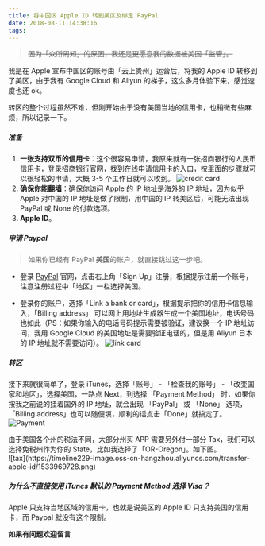 ```yaml
---
title: 将中国区 Apple ID 转到美区及绑定 PayPal
date: 2018-08-11 14:38:16
tags:
---
```


> ~~因为「众所周知」的原因，我还是更愿意我的数据被美国「监管」。~~

我是在 Apple 宣布中国区的账号由「云上贵州」运营后，将我的 Apple ID 转移到了美区，由于我有 Google Cloud 和 Aliyun 的梯子，这么多月体验下来，感觉速度也还 ok。

转区的整个过程虽然不难，但刚开始由于没有美国当地的信用卡，也稍微有些麻烦，所以记录一下。

<!--more-->
##### 准备
1. **一张支持双币的信用卡**：这个很容易申请，我原来就有一张招商银行的人民币信用卡，登录招商银行官网，找到在线申请信用卡的入口，按里面的步骤就可以很轻松的申请，大概 3-5 个工作日就可以收到。
    ![credit card](
https://timeline229-image.oss-cn-hangzhou.aliyuncs.com/transfer-apple-id/1533968994.png)
2. **确保你能翻墙**：确保你访问 Apple 的 IP 地址是海外的 IP 地址，因为似乎 Apple 对中国的 IP 地址是做了限制，用中国的 IP 转美区后，可能无法出现 PayPal 或 None 的付款选项。
3. **Apple ID**。

##### 申请 Paypal

 > 如果你已经有 PayPal **美国**的账户，就直接跳过这一步吧。
 
- 登录 [PayPal](https://www.paypal.com/us/home) 官网，点击右上角「Sign Up」注册，根据提示注册一个账号，注意注册过程中「地区」一栏选择美国。

- 登录你的账户，选择「Link a bank or card」，根据提示把你的信用卡信息输入，「Billing address」 可以网上用地址生成器生成一个美国地址，电话号码也如此（PS：如果你输入的电话号码提示需要被验证，建议换一个 IP 地址访问，我用 Google Cloud 的美国地址是需要验证电话的，但是用 Aliyun 日本的 IP 地址就不需要访问）。
    ![link card](
https://timeline229-image.oss-cn-hangzhou.aliyuncs.com/transfer-apple-id/1533968982.png)

##### 转区
接下来就很简单了，登录 iTunes，选择「账号」 - 「检查我的账号」 - 「改变国家和地区」，选择美国，一路点 Next，到选择 「Payment Method」 时，如果你按我之前说的挂着国外的 IP 地址，就会出现 「PayPal」 或 「None」 选项，「Biliing address」也可以随便填，顺利的话点击「Done」就搞定了。
![Payment](https://timeline229-image.oss-cn-hangzhou.aliyuncs.com/transfer-apple-id/1533968988.png)

<div class="tip">
由于美国各个州的税法不同，大部分州买 APP 需要另外付一部分 Tax，我们可以选择免税州作为你的 State，比如我选择了「OR-Oregon」。如下图。
</div>
![tax](https://timeline229-image.oss-cn-hangzhou.aliyuncs.com/transfer-apple-id/1533969728.png)

##### 为什么不直接使用 iTunes 默认的 Payment Method 选择 Visa？

Apple 只支持当地区域的信用卡，也就是说美区的 Apple ID 只支持美国的信用卡，而 Paypal 就没有这个限制。

**如果有问题欢迎留言**